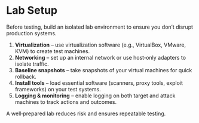 # Lab Setup

Before testing, build an isolated lab environment to ensure you don’t disrupt production systems.

1. **Virtualization** – use virtualization software (e.g., VirtualBox, VMware, KVM) to create test machines.  
2. **Networking** – set up an internal network or use host‑only adapters to isolate traffic.  
3. **Baseline snapshots** – take snapshots of your virtual machines for quick rollback.  
4. **Install tools** – load essential software (scanners, proxy tools, exploit frameworks) on your test systems.  
5. **Logging & monitoring** – enable logging on both target and attack machines to track actions and outcomes.

A well‑prepared lab reduces risk and ensures repeatable testing.
